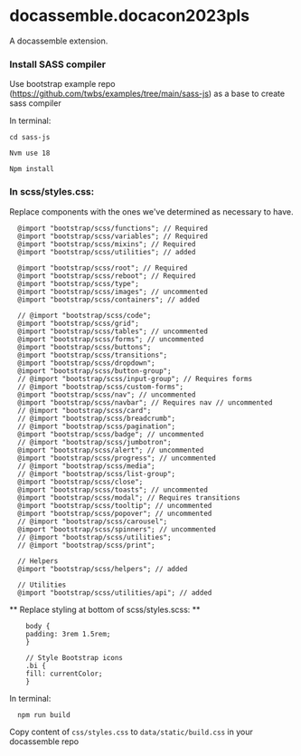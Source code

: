 # docassemble.docacon2023pls

A docassemble extension.

### Install SASS compiler 

Use bootstrap example repo (https://github.com/twbs/examples/tree/main/sass-js) as a base to create sass compiler 

In terminal: 
    
    cd sass-js

    Nvm use 18

    Npm install 
  
### In scss/styles.css:

Replace components with the ones we've determined as necessary to have.

      @import "bootstrap/scss/functions"; // Required
      @import "bootstrap/scss/variables"; // Required
      @import "bootstrap/scss/mixins"; // Required
      @import "bootstrap/scss/utilities"; // added

      @import "bootstrap/scss/root"; // Required
      @import "bootstrap/scss/reboot"; // Required
      @import "bootstrap/scss/type";
      @import "bootstrap/scss/images"; // uncommented
      @import "bootstrap/scss/containers"; // added

      // @import "bootstrap/scss/code";
      @import "bootstrap/scss/grid";
      @import "bootstrap/scss/tables"; // uncommented
      @import "bootstrap/scss/forms"; // uncommented
      @import "bootstrap/scss/buttons";
      @import "bootstrap/scss/transitions";
      @import "bootstrap/scss/dropdown";
      @import "bootstrap/scss/button-group";
      // @import "bootstrap/scss/input-group"; // Requires forms
      // @import "bootstrap/scss/custom-forms";
      @import "bootstrap/scss/nav"; // uncommented
      @import "bootstrap/scss/navbar"; // Requires nav // uncommented
      // @import "bootstrap/scss/card";
      // @import "bootstrap/scss/breadcrumb";
      // @import "bootstrap/scss/pagination";
      @import "bootstrap/scss/badge"; // uncommented
      // @import "bootstrap/scss/jumbotron";
      @import "bootstrap/scss/alert"; // uncommented
      @import "bootstrap/scss/progress"; // uncommented
      // @import "bootstrap/scss/media";
      // @import "bootstrap/scss/list-group";
      @import "bootstrap/scss/close";
      @import "bootstrap/scss/toasts"; // uncommented
      @import "bootstrap/scss/modal"; // Requires transitions
      @import "bootstrap/scss/tooltip"; // uncommented
      @import "bootstrap/scss/popover"; // uncommented
      // @import "bootstrap/scss/carousel";
      @import "bootstrap/scss/spinners"; // uncommented
      // @import "bootstrap/scss/utilities";
      // @import "bootstrap/scss/print";

      // Helpers
      @import "bootstrap/scss/helpers"; // added

      // Utilities
      @import "bootstrap/scss/utilities/api"; // added
      

** Replace styling at bottom of scss/styles.scss: ** 

        body {
        padding: 3rem 1.5rem;
        }

        // Style Bootstrap icons
        .bi {
        fill: currentColor;
        }


In terminal: 

      npm run build
      
Copy content of ``css/styles.css`` to ``data/static/build.css`` in your docassemble repo


